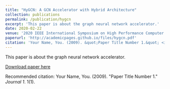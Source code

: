 ```yaml
---
title: "HyGCN: A GCN Accelerator with Hybrid Architecture"
collection: publications
permalink: /publication/hygcn
excerpt: 'This paper is about the graph neural network accelerator.'
date: 2020-02-22
venue: '2020 IEEE International Symposium on High Performance Computer Architecture (HPCA)'
paperurl: 'http://academicpages.github.io/files/hygcn.pdf'
citation: 'Your Name, You. (2009). &quot;Paper Title Number 1.&quot; <i>Journal 1</i>. 1(1).'
---
```

This paper is about the graph neural network accelerator.

[Download paper here](http://academicpages.github.io/files/hygcn.pdf)

Recommended citation: Your Name, You. (2009). "Paper Title Number 1." <i>Journal 1</i>. 1(1).
